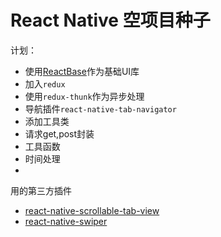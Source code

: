 # React Native 空项目种子

计划：

* 使用[ReactBase](http://nativebase.io/docs/v2.0.0/introduction)作为基础UI库
* 加入`redux`
* 使用`redux-thunk`作为异步处理
* 导航插件`react-native-tab-navigator`
* 添加工具类
 * 请求get,post封装
 * 工具函数
  * 时间处理
  * 


用的第三方插件

* [react-native-scrollable-tab-view](https://github.com/skv-headless/react-native-scrollable-tab-view) 
* [react-native-swiper](https://github.com/leecade/react-native-swiper) 
